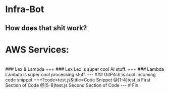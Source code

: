 # Infra-Bot
How does that shit work?
---
# AWS Services:
<br>
### Lex & Lambda
+++
### Lex
Lex is super cool AI stuff.
+++
### Lambda
Lambda is super cool processing stuff.
---
### GitPitch is cool
Incoming code snippet
+++?code=test.js&title=Code Snippet
@[1-4]test.js First Section of Code
@[5-8]test.js Second Section of Code
---
# Fin